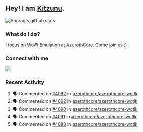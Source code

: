 ## Hey! I am [Kitzunu](https://Github.com/Kitzunu).

![Anurag's github stats](https://github-readme-stats.kitzunu.vercel.app/api?username=Kitzunu&show_icons=true)

### What do I do?

I focus on WoW Emulation at [AzerothCore](https://Github.com/AzerothCore). Come join us ;)

### Connect with me
[![](https://img.shields.io/badge/AzerothCore%20Discord-Connect%20with%20me!-green)](https://discord.com/invite/gkt4y2x)

### Recent Activity

<!--START_SECTION:activity-->
1. 🗣 Commented on [#4092](https://github.com/azerothcore/azerothcore-wotlk/issues/4092) in [azerothcore/azerothcore-wotlk](https://github.com/azerothcore/azerothcore-wotlk)
2. 🗣 Commented on [#4092](https://github.com/azerothcore/azerothcore-wotlk/issues/4092) in [azerothcore/azerothcore-wotlk](https://github.com/azerothcore/azerothcore-wotlk)
3. 🗣 Commented on [#4090](https://github.com/azerothcore/azerothcore-wotlk/issues/4090) in [azerothcore/azerothcore-wotlk](https://github.com/azerothcore/azerothcore-wotlk)
4. 🗣 Commented on [#4091](https://github.com/azerothcore/azerothcore-wotlk/issues/4091) in [azerothcore/azerothcore-wotlk](https://github.com/azerothcore/azerothcore-wotlk)
5. 🗣 Commented on [#4088](https://github.com/azerothcore/azerothcore-wotlk/issues/4088) in [azerothcore/azerothcore-wotlk](https://github.com/azerothcore/azerothcore-wotlk)
<!--END_SECTION:activity-->
